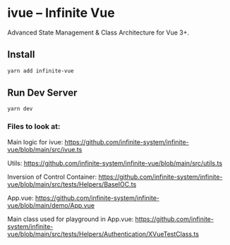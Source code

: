 # ivue – Infinite Vue

Advanced State Management & Class Architecture for Vue 3+.

## Install

```sh
yarn add infinite-vue
```

## Run Dev Server
```
yarn dev
```

### Files to look at:

Main logic for ivue:
https://github.com/infinite-system/infinite-vue/blob/main/src/ivue.ts

Utils:
https://github.com/infinite-system/infinite-vue/blob/main/src/utils.ts

Inversion of Control Container:
https://github.com/infinite-system/infinite-vue/blob/main/src/tests/Helpers/BaseIOC.ts

App.vue:
https://github.com/infinite-system/infinite-vue/blob/main/demo/App.vue

Main class used for playground in App.vue:
https://github.com/infinite-system/infinite-vue/blob/main/src/tests/Helpers/Authentication/XVueTestClass.ts
